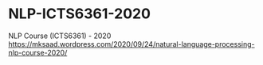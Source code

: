 # NLP-ICTS6361-2020
 NLP Course (ICTS6361) - 2020 https://mksaad.wordpress.com/2020/09/24/natural-language-processing-nlp-course-2020/
